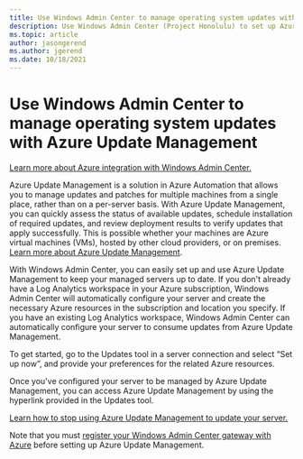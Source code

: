 ```yaml
---
title: Use Windows Admin Center to manage operating system updates with Azure Update Management
description: Use Windows Admin Center (Project Honolulu) to set up Azure Update Management to manage OS updates.
ms.topic: article
author: jasongerend
ms.author: jgerend
ms.date: 10/18/2021
---
```

# Use Windows Admin Center to manage operating system updates with Azure Update Management

[Learn more about Azure integration with Windows Admin Center.](./index.md)

Azure Update Management is a solution in Azure Automation that allows you to manage updates and patches for multiple machines from a single place, rather than on a per-server basis. With Azure Update Management, you can quickly assess the status of available updates, schedule installation of required updates, and review deployment results to verify updates that apply successfully. This is possible whether your machines are Azure virtual machines (VMs), hosted by other cloud providers, or on premises. [Learn more about Azure Update Management](/azure/automation/update-management/overview).

With Windows Admin Center, you can easily set up and use Azure Update Management to keep your managed servers up to date. If you don't already have a Log Analytics workspace in your Azure subscription, Windows Admin Center will automatically configure your server and create the necessary Azure resources in the subscription and location you specify. If you have an existing Log Analytics workspace, Windows Admin Center can automatically configure your server to consume updates from Azure Update Management.

To get started, go to the Updates tool in a server connection and select “Set up now”, and provide your preferences for the related Azure resources.

Once you've configured your server to be managed by Azure Update Management, you can access Azure Update Management by using the hyperlink provided in the Updates tool.

[Learn how to stop using Azure Update Management to update your server.](azure-monitor.md#disabling-monitoring)

Note that you must [register your Windows Admin Center gateway with Azure](./azure-integration.md) before setting up Azure Update Management.

